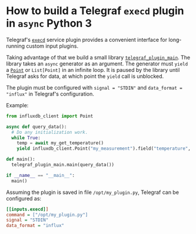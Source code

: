 # How to build a Telegraf `execd` plugin in `async` Python 3

Telegraf's [`execd`] service plugin provides a convenient interface for
long-running custom input plugins.

[`execd`]: https://github.com/influxdata/telegraf/tree/master/plugins/inputs/execd

Taking advantage of that we build a small library
[`telegraf_plugin_main`](../src/telegraf_plugin_main.py). The library takes an
`async` generator as an argument. The generator must `yield` a [`Point`] or
`List[Point]` in an infinite loop. It is paused by the library until Telegraf
asks for data, at which point the `yield` call is unblocked.

[`Point`]: https://influxdb-client.readthedocs.io/en/latest/api.html#influxdb_client.client.write.point.Point

The plugin must be configured with `signal = "STDIN"` and `data_format =
"influx"` in Telegraf's configuration.

Example:

```python
from influxdb_client import Point

async def query_data():
  # Do any initialization work.
  while True:
    temp = await my_get_temperature()
    yield influxdb_client.Point("my_measurement").field("temperature", temp)

def main():
  telegraf_plugin_main.main(query_data())

if __name__ == "__main__":
  main()
```

Assuming the plugin is saved in file `/opt/my_plugin.py`, Telegraf can be
configured as:

```ini
[[inputs.execd]]
command = ["/opt/my_plugin.py"]
signal = "STDIN"
data_format = "influx"
```

